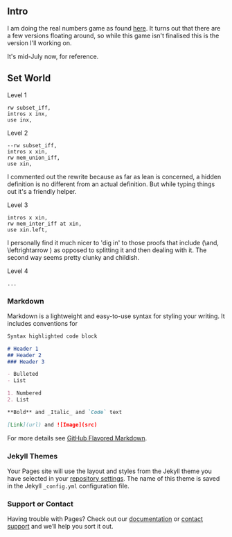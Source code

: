## Intro

I am doing the real numbers game as found [here](https://wwwf.imperial.ac.uk/~buzzard/xena/rng090720/). It turns out that there are a few versions floating around, so while this game isn't finalised this is the version I'll working on.

It's mid-July now, for reference.

## Set World

Level 1

```
rw subset_iff,
intros x inx,
use inx,
```

Level 2

```
--rw subset_iff,
intros x xin,
rw mem_union_iff,
use xin, 
```

I commented out the rewrite because as far as lean is concerned, a hidden definition is no different from an actual definition.
But while typing things out it's a friendly helper.

Level 3

```
intros x xin,
rw mem_inter_iff at xin,
use xin.left,
```

I personally find it much nicer to 'dig in' to those proofs that include \(\and, \leftrightarrow \) as opposed to splitting it and then dealing with it. The second way seems pretty clunky and childish.

Level 4

```
...
```

### Markdown

Markdown is a lightweight and easy-to-use syntax for styling your writing. It includes conventions for

```markdown
Syntax highlighted code block

# Header 1
## Header 2
### Header 3

- Bulleted
- List

1. Numbered
2. List

**Bold** and _Italic_ and `Code` text

[Link](url) and ![Image](src)
```

For more details see [GitHub Flavored Markdown](https://guides.github.com/features/mastering-markdown/).

### Jekyll Themes

Your Pages site will use the layout and styles from the Jekyll theme you have selected in your [repository settings](https://github.com/dkurganov/real_number_game/settings). The name of this theme is saved in the Jekyll `_config.yml` configuration file.

### Support or Contact

Having trouble with Pages? Check out our [documentation](https://help.github.com/categories/github-pages-basics/) or [contact support](https://github.com/contact) and we’ll help you sort it out.
